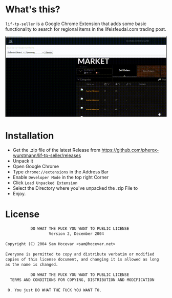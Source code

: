 # What's this?

`lif-tp-seller` is a Google Chrome Extension that adds some basic functionality to search for regional items in the lifeisfeudal.com trading post.

![lif-tp-seller-1](docs/lif-tp-seller-1.gif)

# Installation

 - Get the .zip file of the latest Release from https://github.com/pherox-wurstmann/lif-tp-seller/releases
 - Unpack it
 - Open Google Chrome
 - Type `chrome://extensions` in the Address Bar
 - Enable `Developer Mode` in the top right Corner
 - Click `Load Unpacked Extension` 
 - Select the Directory where you've unpacked the .zip File to
 - Enjoy.

# License

```
           DO WHAT THE FUCK YOU WANT TO PUBLIC LICENSE
                   Version 2, December 2004
 
Copyright (C) 2004 Sam Hocevar <sam@hocevar.net>

Everyone is permitted to copy and distribute verbatim or modified
copies of this license document, and changing it is allowed as long
as the name is changed.
 
           DO WHAT THE FUCK YOU WANT TO PUBLIC LICENSE
  TERMS AND CONDITIONS FOR COPYING, DISTRIBUTION AND MODIFICATION

 0. You just DO WHAT THE FUCK YOU WANT TO.
```
